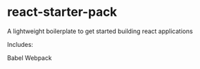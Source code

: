 # react-starter-pack
A lightweight boilerplate to get started building react applications

Includes: 

Babel
Webpack